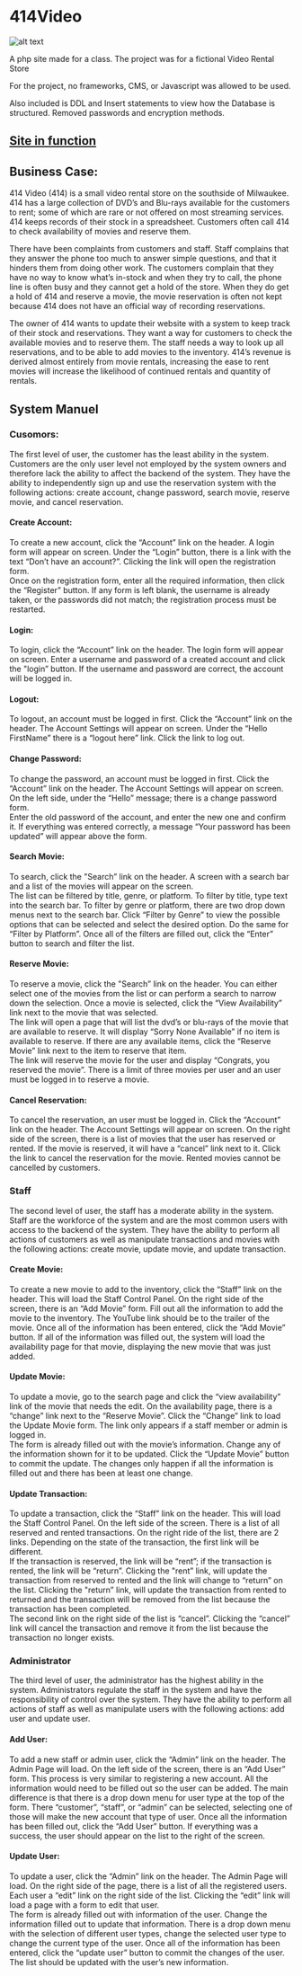 # 414Video
![alt text](http://scottschmeling.com/414Video/img/logo.png)


A php site made for a class. The project was for a fictional Video Rental Store

For the project, no frameworks, CMS, or Javascript was allowed to be used.

Also included is DDL and Insert statements to view how the Database is structured.
Removed passwords and encryption methods.

## [Site in function](http://scottschmeling.com/414Video/)

## Business Case:
414 Video (414) is a small video rental store on the southside of Milwaukee. 414 has a large collection of DVD’s and Blu-rays available for the customers to rent; some of which are rare or not offered on most streaming services. 414 keeps records of their stock in a spreadsheet. Customers often call 414 to check availability of movies and reserve them.  

There have been complaints from customers and staff. Staff complains that they answer the phone too much to answer simple questions, and that it hinders them from doing other work. The customers complain that they have no way to know what’s in-stock and when they try to call, the phone line is often busy and they cannot get a hold of the store. When they do get a hold of 414 and reserve a movie, the movie reservation is often not kept because 414 does not have an official way of recording reservations.  

The owner of 414 wants to update their website with a system to keep track of their stock and reservations. They want a way for customers to check the available movies and to reserve them. The staff needs a way to look up all reservations, and to be able to add movies to the inventory. 414’s revenue is derived almost entirely from movie rentals, increasing the ease to rent movies will increase the likelihood of continued rentals and quantity of rentals. 

## System Manuel
### Cusomors:
The first level of user, the customer has the least ability in the system. Customers are the only user level not employed by the system owners and therefore lack the ability to affect the backend of the system. They have the ability to independently sign up and use the reservation system with the following actions: create account, change password, search movie, reserve movie, and cancel reservation. 

#### Create Account:   
To create a new account, click the “Account” link on the header. A login form will appear on screen. Under the “Login” button, there is a link with the text “Don’t have an account?”. Clicking the link will open the registration form.   
Once on the registration form, enter all the required information, then click the “Register” button. If any form is left blank, the username is already taken, or the passwords did not match; the registration process must be restarted.  

#### Login:   
To login, click the “Account” link on the header. The login form will appear on screen. Enter a username and password of a created account and click the "login” button. If the username and password are correct, the account will be logged in.  

#### Logout:   
To logout, an account must be logged in first. Click the “Account” link on the header. The Account Settings will appear on screen. Under the “Hello FirstName” there is a “logout here” link. Click the link to log out.  

#### Change Password:
To change the password, an account must be logged in first. Click the “Account” link on the header. The Account Settings will appear on screen. On the left side, under the “Hello” message; there is a change password form.  
Enter the old password of the account, and enter the new one and confirm it. If everything was entered correctly, a message “Your password has been updated” will appear above the form.  

#### Search Movie:   
To search, click the "Search” link on the header. A screen with a search bar and a list of the movies will appear on the screen.  
The list can be filtered by title, genre, or platform. To filter by title, type text into the search bar. To filter by genre or platform, there are two drop down menus next to the search bar. Click “Filter by Genre” to view the possible options that can be selected and select the desired option. Do the same for “Filter by Platform”. Once all of the filters are filled out, click the “Enter” button to search and filter the list.  

#### Reserve Movie:   
To reserve a movie, click the "Search” link on the header. You can either select one of the movies from the list or can perform a search to narrow down the selection. Once a movie is selected, click the “View Availability” link next to the movie that was selected.  
The link will open a page that will list the dvd’s or blu-rays of the movie that are available to reserve. It will display  “Sorry None Available” if no item is available to reserve. If there are any available items, click the “Reserve Movie” link next to the item to reserve that item.   
The link will reserve the movie for the user and display “Congrats, you reserved the movie”. There is a limit of three movies per user and an user must be logged in to reserve a movie.  

#### Cancel Reservation:   
To cancel the reservation, an user must be logged in. Click the “Account” link on the header. The Account Settings will appear on screen. On the right side of the screen, there is a list of movies that the user has reserved or rented. If the movie is reserved, it will have a “cancel” link next to it. Click the link to cancel the reservation for the movie. Rented movies cannot be cancelled by customers. 

### Staff 
The second level of user, the staff has a moderate ability in the system. Staff are the workforce of the system and are the most common users with access to the backend of the system. They have the ability to perform all actions of customers as well as manipulate transactions and movies with the following actions: create movie, update movie, and update transaction.

#### Create Movie:
To create a new movie to add to the inventory, click the “Staff” link on the header. This will load the Staff Control Panel. On the right side of the screen, there is an “Add Movie” form. Fill out all the information to add the movie to the inventory. The YouTube link should be to the trailer of the movie. Once all of the information has been entered, click the “Add Movie” button. If all of the information was filled out, the system will load the availability page for that movie, displaying the new movie that was just added.

#### Update Movie:   
To update a movie, go to the search page and click the “view availability” link of the movie that needs the edit. On the availability page, there is a “change” link next to the “Reserve Movie”. Click the “Change” link to load the Update Movie form. The link only appears if a staff member or admin is logged in.  
The form is already filled out with the movie’s information. Change any of the information shown for it to be updated. Click the “Update Movie” button to commit the update. The changes only happen if all the information is filled out and there has been at least one change.  

#### Update Transaction:   
To update a transaction, click the “Staff” link on the header. This will load the Staff Control Panel. On the left side of the screen. There is a list of all reserved and rented transactions. On the right ride of the list, there are 2 links. Depending on the state of the transaction, the first link will be different.   
If the transaction is reserved, the link will be “rent”; if the transaction is rented, the link will be “return”. Clicking the "rent” link, will update the transaction from reserved to rented and the link will change to “return” on the list. Clicking the "return” link, will update the transaction from rented to returned and the transaction will be removed from the list because the transaction has been completed.  
The second link on the right side of the list is “cancel”. Clicking the “cancel” link will cancel the transaction and remove it from the list because the transaction no longer exists.

### Administrator 
The third level of user, the administrator has the highest ability in the system. Administrators regulate the staff in the system and have the responsibility of control over the system. They have the ability to perform all actions of staff as well as manipulate users with the following actions: add user and update user. 

#### Add User:   
To add a new staff or admin user, click the “Admin” link on the header. The Admin Page will load. On the left side of the screen, there is an “Add User” form. This process is very similar to registering a new account. All the information would need to be filled out so the user can be added. The main difference is that there is a drop down menu for user type at the top of the form. There “customer”, “staff”, or “admin” can be selected, selecting one of those will make the new account that type of user. Once all the information has been filled out, click the “Add User” button. If everything was a success, the user should appear on the list to the right of the screen.  

#### Update User:   
To update a user, click the “Admin” link on the header. The Admin Page will load. On the right side of the page, there is a list of all the registered users. Each user a “edit” link on the right side of the list. Clicking the “edit” link will load a page with a form to edit that user.  
The form is already filled out with information of the user. Change the information filled out to update that information. There is a drop down menu with the selection of different user types, change the selected user type to change the current type of the user. Once all of the information has been entered, click the “update user” button to commit the changes of the user. The list should be updated with the user’s new information. 
